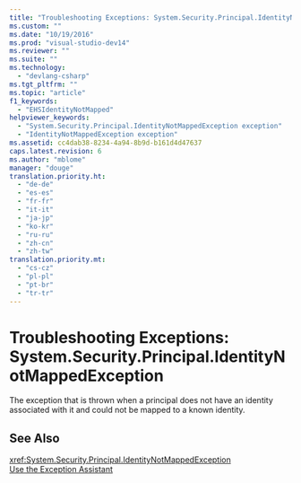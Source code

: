 ```yaml
---
title: "Troubleshooting Exceptions: System.Security.Principal.IdentityNotMappedException"
ms.custom: ""
ms.date: "10/19/2016"
ms.prod: "visual-studio-dev14"
ms.reviewer: ""
ms.suite: ""
ms.technology: 
  - "devlang-csharp"
ms.tgt_pltfrm: ""
ms.topic: "article"
f1_keywords: 
  - "EHSIdentityNotMapped"
helpviewer_keywords: 
  - "System.Security.Principal.IdentityNotMappedException exception"
  - "IdentityNotMappedException exception"
ms.assetid: cc4dab38-8234-4a94-8b9d-b161d4d47637
caps.latest.revision: 6
ms.author: "mblome"
manager: "douge"
translation.priority.ht: 
  - "de-de"
  - "es-es"
  - "fr-fr"
  - "it-it"
  - "ja-jp"
  - "ko-kr"
  - "ru-ru"
  - "zh-cn"
  - "zh-tw"
translation.priority.mt: 
  - "cs-cz"
  - "pl-pl"
  - "pt-br"
  - "tr-tr"
---
```

# Troubleshooting Exceptions: System.Security.Principal.IdentityNotMappedException
The exception that is thrown when a principal does not have an identity associated with it and could not be mapped to a known identity.  
  
## See Also  
 <xref:System.Security.Principal.IdentityNotMappedException>   
 [Use the Exception Assistant](../Topic/How%20to:%20Use%20the%20Exception%20Assistant.md)